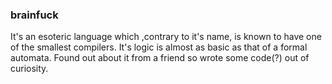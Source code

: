 ### brainfuck

It's an esoteric language which ,contrary to it's name, is known to have one of the smallest compilers.
It's logic is almost as basic as that of a formal automata.
Found out about it from a friend so wrote some code(?) out of curiosity.